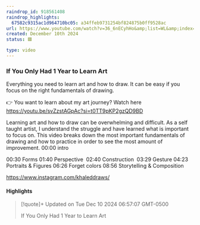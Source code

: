 ```yaml
---
raindrop_id: 918561408
raindrop_highlights:
  67582c9315ac1d964710bc05: a34ffeb9731254bf824875b0ff9528ac
url: https://www.youtube.com/watch?v=36_6nECyhHo&amp;list=WL&amp;index=9
created: December 10th 2024
status: 🟥

type: video
---
```



### If You Only Had 1 Year to Learn Art

Everything you need to learn art and how to draw. It can be easy if you focus on the right fundamentals of drawing.

👉 You want to learn about my art journey? Watch here https://youtu.be/svZzstAGpAc?si=t0TT9pKP2gzQD9BD

Learning art and how to draw can be overwhelming and difficult. As a self taught artist, I understand the struggle and have learned what is important to focus on. This video breaks down the most important fundamentals of drawing and how to practice in order to see the most amount of improvement. 
00:00 intro

00:30 Forms
01:40 Perspective 
02:40 Construction 
03:29 Gesture
04:23 Portraits &amp; Figures
06:26 Forget colors
08:56 Storytelling &amp; Composition

https://www.instagram.com/khaleddraws/

#### Highlights

> [!quote]+ Updated on Tue Dec 10 2024 06:57:07 GMT-0500
>
> If You Only Had 1 Year to Learn Art

